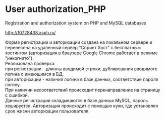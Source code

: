 # User authorization_PHP
Registration and authorization system on PHP and MySQL databases

http://f0728438.xsph.ru/

Форма регистрации и авторизации создана на локальном сервере и перенесена на удаленный сервер "Спринт Хост" с  бесплатным хостингом (авторизация в браузере Google Chrome работает в режиме "инкогнито").  
 Реализована проверка:  
при регистрации - длинны вводимой строки; дублирования вводимого логина с имеющимся в БД;   
при авторизации - наличия логина в базе данных, соответствие пароля логину.        
При наличии несоответствий происходит перенаправление на страницу с ошибкой.  
Данные регистрации складываются в базе данных MySQL, пароль хешируется. 
Авторизация происходит с помощью куки, где установлен срок жизни авторизации пользователя.  
